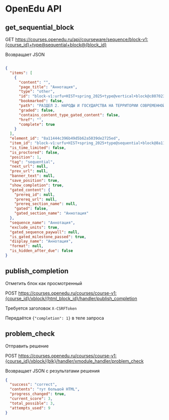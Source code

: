 # OpenEdu API
## get_sequential_block

GET https://courses.openedu.ru/api/courseware/sequence/block-v1:{course_id}+type@sequential+block@{block_id}

Возвращает JSON

```json

{
  "items": [
    {
      "content": "",
      "page_title": "Аннотация",
      "type": "other",
      "id": "block-v1:urfu+HIST+spring_2025+type@vertical+block@c80702303b8e4c33a78e01a4746587ff",
      "bookmarked": false,
      "path": "РАЗДЕЛ 2. НАРОДЫ И ГОСУДАРСТВА НА ТЕРРИТОРИИ СОВРЕМЕННОЙ РОССИИ В ДРЕВНОСТИ. РУСЬ В IX – ПЕРВОЙ ТРЕТИ XIII В. > Аннотация > Аннотация",
      "graded": false,
      "contains_content_type_gated_content": false,
      "href": "",
      "complete": true
    }
  ],
  "element_id": "8a11444c396b49d5b62a5039de2725ed",
  "item_id": "block-v1:urfu+HIST+spring_2025+type@sequential+block@8a11444c396b49d5b62a5039de2725ed",
  "is_time_limited": false,
  "is_proctored": false,
  "position": 1,
  "tag": "sequential",
  "next_url": null,
  "prev_url": null,
  "banner_text": null,
  "save_position": true,
  "show_completion": true,
  "gated_content": {
    "prereq_id": null,
    "prereq_url": null,
    "prereq_section_name": null,
    "gated": false,
    "gated_section_name": "Аннотация"
  },
  "sequence_name": "Аннотация",
  "exclude_units": true,
  "gated_sequence_paywall": null,
  "is_gated_milestone_passed": true,
  "display_name": "Аннотация",
  "format": null,
  "is_hidden_after_due": false
}
```

## publish_completion

Отметить блок как просмотренный

POST https://courses.openedu.ru/courses/course-v1:{course_id}/xblock/{html_block_id}/handler/publish_completion

Требуется заголовок `X-CSRFToken`

Передаётся `{"completion": 1}` в теле запроса

## problem_check

Отправить решение

POST https://courses.openedu.ru/courses/course-v1:{course_id}/xblock/{blk}/handler/xmodule_handler/problem_check

Возвращает JSON с результатами решения
```json
{
  "success": "correct",
  "contents": "тут большой HTML",
  "progress_changed": true,
  "current_score": 3,
  "total_possible": 3,
  "attempts_used": 9
}
```